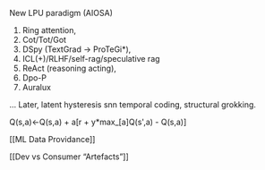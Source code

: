 New LPU paradigm (AIOSA)

  

1. Ring attention,
2. Cot/Tot/Got
3. DSpy (TextGrad -> ProTeGi*),
4. ICL(+)/RLHF/self-rag/speculative rag
5. ReAct (reasoning acting),
6. Dpo-P
7. Auralux

… Later, latent hysteresis snn temporal coding, structural grokking.

Q(s,a)<-Q(s,a) + a[r + y*max_[a]Q(s',a) - Q(s,a)]

  

[[ML Data Providance]]

[[Dev vs Consumer “Artefacts”]]